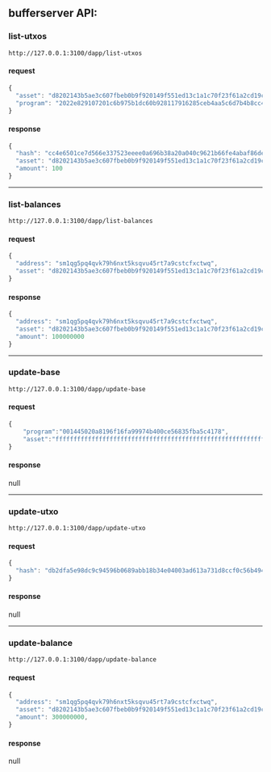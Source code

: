 ## bufferserver API:

### list-utxos

    http://127.0.0.1:3100/dapp/list-utxos

#### request
```js
{
  "asset": "d8202143b5ae3c607fbeb0b9f920149f551ed13c1a1c70f23f61a2cd19cc6c6f",
  "program": "2022e829107201c6b975b1dc60b928117916285ceb4aa5c6d7b4b8cc48038083e074037caa8700c0"
}
```

#### response
```js
{
  "hash": "cc4e6501ce7d566e337523eeee0a696b38a20a040c9621b66fe4abaf86dedd81",
  "asset": "d8202143b5ae3c607fbeb0b9f920149f551ed13c1a1c70f23f61a2cd19cc6c6f",
  "amount": 100
}
```

-----

### list-balances

    http://127.0.0.1:3100/dapp/list-balances

#### request
```js
{
  "address": "sm1qg5pq4qvk79h6nxt5ksqvu45rt7a9cstcfxctwq",
  "asset": "d8202143b5ae3c607fbeb0b9f920149f551ed13c1a1c70f23f61a2cd19cc6c6f"
}
```

#### response
```js
{
  "address": "sm1qg5pq4qvk79h6nxt5ksqvu45rt7a9cstcfxctwq",
  "asset": "d8202143b5ae3c607fbeb0b9f920149f551ed13c1a1c70f23f61a2cd19cc6c6f"
  "amount": 100000000
}
```

-----

### update-base

    http://127.0.0.1:3100/dapp/update-base

#### request
```js
{
	"program":"001445020a8196f16fa99974b400ce56835fba5c4178",
	"asset":"ffffffffffffffffffffffffffffffffffffffffffffffffffffffffffffffff"
}
```

#### response

null

-----

### update-utxo

    http://127.0.0.1:3100/dapp/update-utxo

#### request
```js
{
  "hash": "db2dfa5e98dc9c94596b0689abb18b34e04003ad613a731d8ccf0c56b49400f3"
}
```

#### response

null

-----

### update-balance

    http://127.0.0.1:3100/dapp/update-balance

#### request
```js
{
  "address": "sm1qg5pq4qvk79h6nxt5ksqvu45rt7a9cstcfxctwq",
  "asset": "d8202143b5ae3c607fbeb0b9f920149f551ed13c1a1c70f23f61a2cd19cc6c6f",
  "amount": 300000000,
}
```

#### response

null